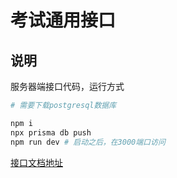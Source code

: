 # 考试通用接口

## 说明

服务器端接口代码，运行方式

```bash
# 需要下载postgresql数据库

npm i
npx prisma db push
npm run dev # 启动之后，在3000端口访问
```

[接口文档地址](http://localhost:3000/docs)
